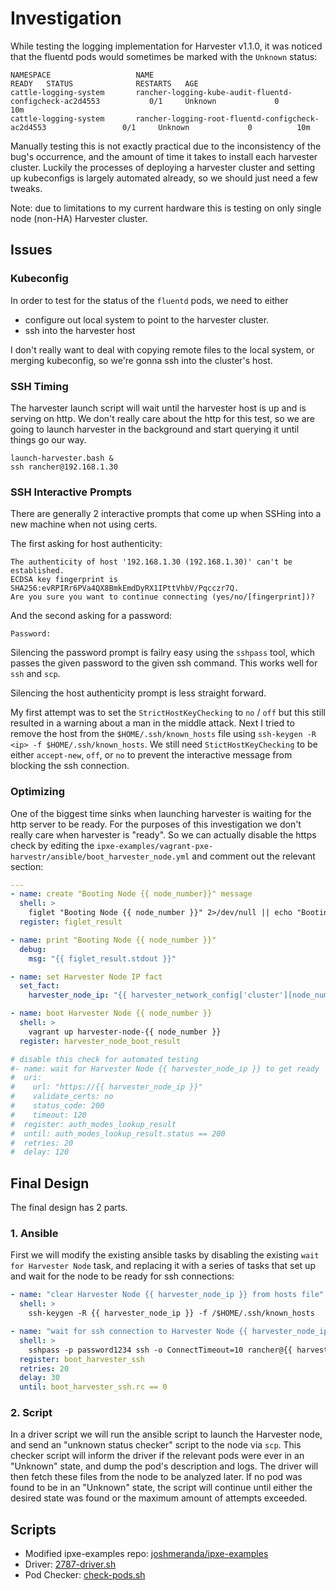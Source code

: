 # Investigation

While testing the logging implementation for Harvester v1.1.0, it was noticed that the fluentd pods would sometimes be
marked with the `Unknown` status:

```shell
NAMESPACE                   NAME                                                              READY   STATUS              RESTARTS   AGE
cattle-logging-system       rancher-logging-kube-audit-fluentd-configcheck-ac2d4553           0/1     Unknown             0          10m
cattle-logging-system       rancher-logging-root-fluentd-configcheck-ac2d4553                 0/1     Unknown             0          10m
```

Manually testing this is not exactly practical due to the inconsistency of the bug's occurrence, and the amount of time
it takes to install each harvester cluster. Luckily the processes of deploying a harvester cluster and setting up
kubeconfigs is largely automated already, so we should just need a few tweaks.

Note: due to limitations to my current hardware this is testing on only single node (non-HA) Harvester cluster.

## Issues

### Kubeconfig

In order to test for the status of the `fluentd` pods, we need to either

- configure out local system to point to the harvester cluster.
- ssh into the harvester host

I don't really want to deal with copying remote files to the local system, or merging kubeconfig, so we're gonna ssh
into the cluster's host.

### SSH Timing

The harvester launch script will wait until the harvester host is up and is serving on http. We don't really care about
the http for this test, so we are going to launch harvester in the background and start querying it until things go our
way.

```shell
launch-harvester.bash &
ssh rancher@192.168.1.30
```

### SSH Interactive Prompts

There are generally 2 interactive prompts that come up when SSHing into a new machine when not using certs.

The first asking for host authenticity:

```shell
The authenticity of host '192.168.1.30 (192.168.1.30)' can't be established.
ECDSA key fingerprint is SHA256:evRPIRr6PVa4QX8BmkEmdDyRX1IPttVhbV/Pqcczr7Q.
Are you sure you want to continue connecting (yes/no/[fingerprint])?
```

And the second asking for a password:

```shell
Password:
```

Silencing the password prompt is failry easy using the `sshpass` tool, which passes the given password to the given ssh
command. This works well for `ssh` and `scp`.

Silencing the host authenticity prompt is less straight forward.

My first attempt was to set the `StrictHostKeyChecking` to `no` / `off` but this still resulted in a warning about a man
in the middle attack. Next I tried to remove the host from the `$HOME/.ssh/known_hosts` file using `ssh-keygen -R <ip>
-f $HOME/.ssh/known_hosts`. We still need `StictHostKeyChecking` to be either `accept-new`, `off`, or `no` to prevent
the interactive message from blocking the ssh connection.

### Optimizing

One of the biggest time sinks when launching harvester is waiting for the http server to be ready. For the purposes of
this investigation we don't really care when harvester is "ready". So we can actually disable the https check by editing
the `ipxe-examples/vagrant-pxe-harvestr/ansible/boot_harvester_node.yml` and comment out the relevant section:

```yaml
---
- name: create "Booting Node {{ node_number}}" message
  shell: >
    figlet "Booting Node {{ node_number }}" 2>/dev/null || echo "Booting Node {{ node_number }}"
  register: figlet_result

- name: print "Booting Node {{ node_number }}"
  debug:
    msg: "{{ figlet_result.stdout }}"

- name: set Harvester Node IP fact
  set_fact:
    harvester_node_ip: "{{ harvester_network_config['cluster'][node_number | int]['ip'] }}"

- name: boot Harvester Node {{ node_number }}
  shell: >
    vagrant up harvester-node-{{ node_number }}
  register: harvester_node_boot_result

# disable this check for automated testing
#- name: wait for Harvester Node {{ harvester_node_ip }} to get ready
#  uri:
#    url: "https://{{ harvester_node_ip }}"
#    validate_certs: no
#    status_code: 200
#    timeout: 120
#  register: auth_modes_lookup_result
#  until: auth_modes_lookup_result.status == 200
#  retries: 20
#  delay: 120
```

## Final Design

The final design has 2 parts.

### 1. Ansible

First we will modify the existing ansible tasks by disabling the existing `wait for Harvester Node` task, and replacing
it with a series of tasks that set up and wait for the node to be ready for ssh connections:

```yaml
- name: "clear Harvester Node {{ harvester_node_ip }} from hosts file"
  shell: >
    ssh-keygen -R {{ harvester_node_ip }} -f /$HOME/.ssh/known_hosts

- name: "wait for ssh connection to Harvester Node {{ harvester_node_ip }}"
  shell: >
    sshpass -p password1234 ssh -o ConnectTimeout=10 rancher@{{ harvester_node_ip }} -- exit
  register: boot_harvester_ssh
  retries: 20
  delay: 30
  until: boot_harvester_ssh.rc == 0
```

### 2. Script

In a driver script we will run the ansible script to launch the Harvester node, and send an "unknown status checker"
script to the node via `scp`. This checker script will inform the driver if the relevant pods were ever in an "Unknown"
state, and dump the pod's description and logs. The driver will then fetch these files from the node to be analyzed
later. If no pod was found to be in an "Unknown" state, the script will continue until either the desired state was
found or the maximum amount of attempts exceeded.

## Scripts

- Modified ipxe-examples repo: [joshmeranda/ipxe-examples](https://github.com/joshmeranda/ipxe-examples/tree/inv-2787)
- Driver: [2787-driver.sh](./2787-driver.sh)
- Pod Checker: [check-pods.sh](./check-pods.sh)
